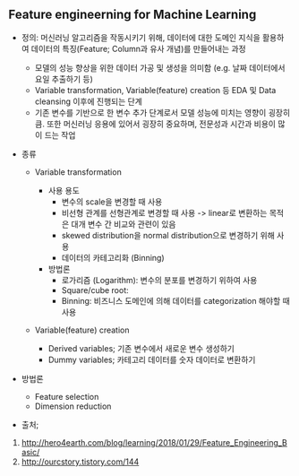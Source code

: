 Feature engineerning for Machine Learning 
------------------------------------------

+ 정의: 머신러닝 알고리즘을 작동시키기 위해, 데이터에 대한 도메인 지식을 활용하여 데이터의 특징(Feature; Column과 유사 개념)를 만들어내는 과정
  + 모델의 성능 향상을 위한 데이터 가공 및 생성을 의미함 (e.g. 날짜 데이터에서 요일 추출하기 등) 
  + Variable transformation, Variable(feature) creation 등 EDA 및 Data cleansing 이후에 진행되는 단계 
  + 기존 변수를 기반으로 한 변수 추가 단계로서 모델 성능에 미치는 영향이 굉장히 큼. 또한 머신러닝 응용에 있어서 굉장히 중요하며, 전문성과 시간과 비용이 많이 드는 작업
 
+ 종류 
  + Variable transformation
    + 사용 용도
      + 변수의 scale을 변경할 때 사용
      + 비선형 관계를 선형관계로 변경할 때 사용 -> linear로 변환하는 목적은 대개 변수 간 비교와 관련이 있음 
      + skewed distribution을 normal distribution으로 변경하기 위해 사용
      + 데이터의 카테고리화 (Binning) 
    + 방법론
      + 로가리즘 (Logarithm): 변수의 분포를 변경하기 위하여 사용
      + Square/cube root: 
      + Binning: 비즈니스 도메인에 의해 데이터를 categorization 해야할 때 사용 
    
  + Variable(feature) creation
    + Derived variables; 기존 변수에서 새로운 변수 생성하기
    + Dummy variables; 카테고리 데이터를 숫자 데이터로 변환하기
  
+ 방법론 
  + Feature selection
  + Dimension reduction


+ 출처; 
1. http://hero4earth.com/blog/learning/2018/01/29/Feature_Engineering_Basic/
2. http://ourcstory.tistory.com/144
